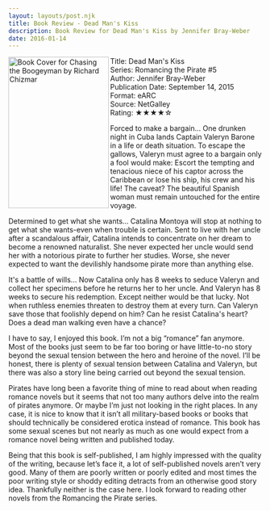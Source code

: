 ```yaml
---
layout: layouts/post.njk
title: Book Review - Dead Man's Kiss
description: Book Review for Dead Man's Kiss by Jennifer Bray-Weber
date: 2016-01-14
---
```

<section class="review__info">

<img loading="lazy" class="movie__poster" src="/static/images/book/chasingtheboogeyman.webp" alt="Book Cover for Chasing the Boogeyman by Richard Chizmar" width="199" height="300" align="left">
        
Title: Dead Man's Kiss<br>
Series: Romancing the Pirate #5<br>
Author: Jennifer Bray-Weber<br>
Publication Date: September 14, 2015<br>
Format: eARC<br>
Source: NetGalley<br>
Rating: &#9733;&#9733;&#9733;&#9733;&#9734;
        
<p class="review__description">Forced to make a bargain... One drunken night in Cuba lands Captain Valeryn Barone in a life or death situation. To escape the gallows, Valeryn must agree to a bargain only a fool would make: Escort the tempting and tenacious niece of his captor across the Caribbean or lose his ship, his crew and his life! The caveat? The beautiful Spanish woman must remain untouched for the entire voyage.</p>
        
<p>Determined to get what she wants... Catalina Montoya will stop at nothing to get what she wants-even when trouble is certain. Sent to live with her uncle after a scandalous affair, Catalina intends to concentrate on her dream to become a renowned naturalist. She never expected her uncle would send her with a notorious pirate to further her studies. Worse, she never expected to want the devilishly handsome pirate more than anything else. </p>
        
 <p>It's a battle of wills... Now Catalina only has 8 weeks to seduce Valeryn and collect her specimens before he returns her to her uncle. And Valeryn has 8 weeks to secure his redemption. Except neither would be that lucky. Not when ruthless enemies threaten to destroy them at every turn. Can Valeryn save those that foolishly depend on him? Can he resist Catalina's heart? Does a dead man walking even have a chance?</p>
</section>

<p>I have to say, I enjoyed this book. I’m not a big “romance” fan anymore. Most of the books just seem to be far too boring or have little-to-no story beyond the sexual tension between the hero and heroine of the novel. I’ll be honest, there is plenty of sexual tension between Catalina and Valeryn, but there was also a story line being carried out beyond the sexual tension.</p>

<p>Pirates have long been a favorite thing of mine to read about when reading romance novels but it seems that not too many authors delve into the realm of pirates anymore. Or maybe I’m just not looking in the right places. In any case, it is nice to know that it isn’t all military-based books or books that should technically be considered erotica instead of romance. This book has some sexual scenes but not nearly as much as one would expect from a romance novel being written and published today.</p>

<p>Being that this book is self-published, I am highly impressed with the quality of the writing, because let’s face it, a lot of self-published novels aren’t very good. Many of them are poorly written or poorly edited and most times the poor writing style or shoddy editing detracts from an otherwise good story idea. Thankfully neither is the case here. I look forward to reading other novels from the Romancing the Pirate series.</p>